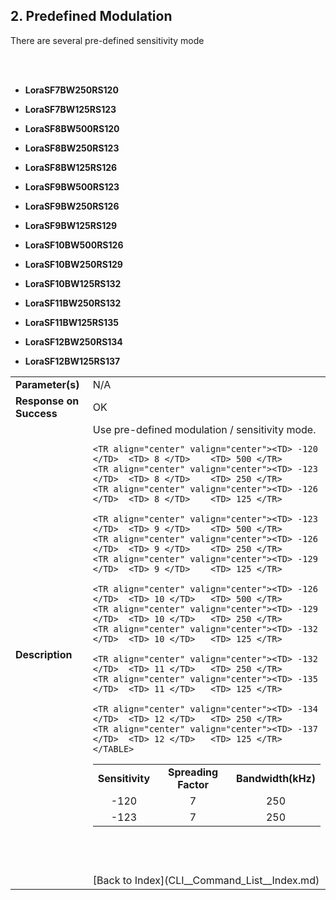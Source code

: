 <H2> 2. Predefined Modulation </H2>
There are several pre-defined sensitivity mode

<BR><BR>

- <B>LoraSF7BW250RS120</B>
- <B>LoraSF7BW125RS123</B>

- <B>LoraSF8BW500RS120</B>
- <B>LoraSF8BW250RS123</B>
- <B>LoraSF8BW125RS126</B>

- <B>LoraSF9BW500RS123</B>
- <B>LoraSF9BW250RS126</B>
- <B>LoraSF9BW125RS129</B>

- <B>LoraSF10BW500RS126</B>
- <B>LoraSF10BW250RS129</B>
- <B>LoraSF10BW125RS132</B>

- <B>LoraSF11BW250RS132</B>
- <B>LoraSF11BW125RS135</B>

- <B>LoraSF12BW250RS134</B>
- <B>LoraSF12BW125RS137</B>


<TABLE>
<TR align="Left" valign="center"><TD><B>Parameter(s)</B></TD>		<TD> N/A </TD></TR>
<TR align="Left" valign="center"><TD><B>Response on Success</B></TD>	<TD> OK </TD></TR>
<TR align="Left" valign="center"><TD><B>Description</B></TD>
<TD>
	Use pre-defined modulation / sensitivity mode.
	<TABLE>
	<TR align="center" valign="center">
		<TD><B> Sensitivity </B></TD>
		<TD><B> Spreading Factor </B></TD>
		<TD><B> Bandwidth(kHz) </B></TD>
	</TR>
	<TR align="center" valign="center"><TD> -120 </TD>	<TD> 7 </TD>	<TD> 250 </TR>
	<TR align="center" valign="center"><TD> -123 </TD>	<TD> 7 </TD>	<TD> 250 </TR>

	<TR align="center" valign="center"><TD> -120 </TD>	<TD> 8 </TD>	<TD> 500 </TR>
	<TR align="center" valign="center"><TD> -123 </TD>	<TD> 8 </TD>	<TD> 250 </TR>
	<TR align="center" valign="center"><TD> -126 </TD>	<TD> 8 </TD>	<TD> 125 </TR>

	<TR align="center" valign="center"><TD> -123 </TD>	<TD> 9 </TD>	<TD> 500 </TR>
	<TR align="center" valign="center"><TD> -126 </TD>	<TD> 9 </TD>	<TD> 250 </TR>
	<TR align="center" valign="center"><TD> -129 </TD>	<TD> 9 </TD>	<TD> 125 </TR>

	<TR align="center" valign="center"><TD> -126 </TD>	<TD> 10 </TD>	<TD> 500 </TR>
	<TR align="center" valign="center"><TD> -129 </TD>	<TD> 10 </TD>	<TD> 250 </TR>
	<TR align="center" valign="center"><TD> -132 </TD>	<TD> 10 </TD>	<TD> 125 </TR>

	<TR align="center" valign="center"><TD> -132 </TD>	<TD> 11 </TD>	<TD> 250 </TR>
	<TR align="center" valign="center"><TD> -135 </TD>	<TD> 11 </TD>	<TD> 125 </TR>

	<TR align="center" valign="center"><TD> -134 </TD>	<TD> 12 </TD>	<TD> 250 </TR>
	<TR align="center" valign="center"><TD> -137 </TD>	<TD> 12 </TD>	<TD> 125 </TR>
	</TABLE>
	
</TD>
</TR>
</TABLE>
<BR>

<BR>
<BR>
[Back to Index](CLI__Command_List__Index.md)
